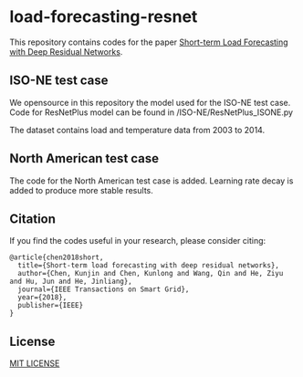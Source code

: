 # load-forecasting-resnet
This repository contains codes for the paper [Short-term Load Forecasting with Deep Residual Networks](https://ieeexplore.ieee.org/document/8372953).

## ISO-NE test case
We opensource in this repository the model used for the ISO-NE test case. Code for ResNetPlus model can be found in /ISO-NE/ResNetPlus_ISONE.py

The dataset contains load and temperature data from 2003 to 2014.

## North American test case
The code for the North American test case is added. Learning rate decay is added to produce more stable results.

## Citation
If you find the codes useful in your research, please consider citing:

    @article{chen2018short,
      title={Short-term load forecasting with deep residual networks},
      author={Chen, Kunjin and Chen, Kunlong and Wang, Qin and He, Ziyu and Hu, Jun and He, Jinliang},
      journal={IEEE Transactions on Smart Grid},
      year={2018},
      publisher={IEEE}
    }

## License
[MIT LICENSE](LICENSE)
